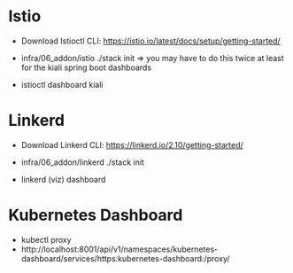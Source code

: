 # Istio
- Download Istioctl CLI: https://istio.io/latest/docs/setup/getting-started/
- infra/06_addon/istio ./stack init
=> you may have to do this twice at least for the kiali spring boot dashboards

- istioctl dashboard kiali
       
# Linkerd
- Download Linkerd CLI: https://linkerd.io/2.10/getting-started/
- infra/06_addon/linkerd ./stack init

- linkerd (viz) dashboard

# Kubernetes Dashboard
- kubectl proxy
- http://localhost:8001/api/v1/namespaces/kubernetes-dashboard/services/https:kubernetes-dashboard:/proxy/

